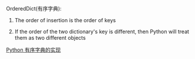 OrderedDict(有序字典): 

1. The order of insertion is the order of keys

2. If the order of the two dictionary's key is different, then Python will treat them as two different objects

[Python 有序字典的实现](https://frostming.com/2016/07-07/python-you-xu-zi-dian-de-shi-xian)
